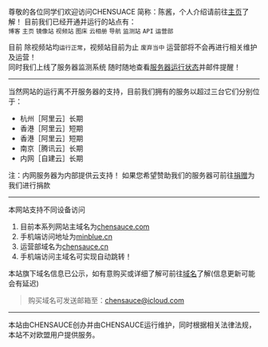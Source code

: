 
尊敬的各位同学们欢迎访问CHENSUACE 简称：陈酱，个人介绍请前往[主页](https://chensauce.com)了解！
目前我们已经开通并运行的站点有：<br>
`博客` `主页` `镜像站` `视频站`  `图床` `云相册` `导航` `监测站`  `API` `运营部`

目前 除视频站均`运行正常`，视频站目前为止 `废弃当中` 运营部将不会再进行相关维护及运营！<br>
同时我们上线了服务器监测系统 随时随地查看[服务器运行状态](http://118.195.203.231:3001/status/chensauce)并邮件提醒！

-------
当然网站的运行离不开服务器的支持，目前我们拥有的服务以超过三台它们分别位于：

- 杭州［阿里云］长期
- 香港［阿里云］短期
- 香港［阿里云］短期
- 南京［腾讯云］长期
- 内网［自建云］长期

注：内网服务器为内部提供云支持！
如果您希望赞助我们的服务器可前往[捐赠](https://chensauce.cn/donate/)为我们进行捐款

---
本网站支持不同设备访问
1. 目前本系列网站主域名为[chensauce.com](https://chensauce.com)
2. 手机端访问地址为[minblue.cn](https://minblue.cn)
3. 运营部域名为[chensauce.cn](https://chensauce.cn)
4. 手机端访问主域名可实现自动跳转！

本站旗下域名信息已公示，如有意购买或详细了解可前往[域名](https://chensauce.cn/domain/)了解(信息更新可能会有延迟) 
> 购买域名可发送邮箱至：chensauce@icloud.com

----

本站由CHENSAUCE创办并由CHENSAUCE运行维护，同时根据相关法律法规，本站不对欧盟用户提供服务。